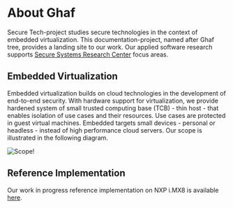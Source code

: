 # About Ghaf

Secure Tech-project studies secure technologies in the context of embedded virtualization. This documentation-project, named after Ghaf tree, provides a landing site to our work. Our applied software research supports [Secure Systems Research Center](https://www.tii.ae/secure-systems) focus areas.

## Embedded Virtualization

Embedded virtualization builds on cloud technologies in the development of end-to-end security. With hardware support for virtualization, we provide hardened system of small trusted computing base (TCB) - thin host - that enables isolation of use cases and their resources. Use cases are protected in guest virtual machines. Embedded targets small devices - personal or headless - instead of high performance cloud servers. Our scope is illustrated in the following diagram.

![Scope!](../img/overview.png "Embedded Virtualization Scope")

## Reference Implementation

Our work in progress reference implementation on NXP i.MX8 is available [here](https://github.com/tiiuae/spectrum-config-imx8).
